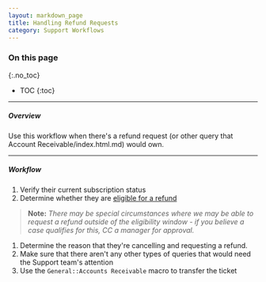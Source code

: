 ```yaml
---
layout: markdown_page
title: Handling Refund Requests
category: Support Workflows
---
```


### On this page
{:.no_toc}

- TOC
{:toc}

---

##### Overview

Use this workflow when there's a refund request (or other query that Account Receivable/index.html.md)
would own.

---
##### Workflow
1. Verify their current subscription status
1. Determine whether they are 
   [eligible for a refund](/terms/index.html.md)
>**Note:** *There may be special circumstances where we may be able to request a refund 
outside of the eligibility window - if you believe a case qualifies for this, CC a manager for approval.*
1. Determine the reason that they're cancelling and requesting a refund. 
1. Make sure that there aren't any other types of queries that would need the Support team's attention
1. Use the `General::Accounts Receivable` macro to transfer the ticket

